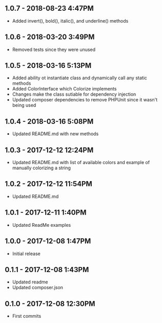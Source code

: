 ## 1.0.7 - 2018-08-23 4:47PM

- Added invert(), bold(), italic(), and underline() methods

## 1.0.6 - 2018-03-20 3:49PM

- Removed tests since they were unused

## 1.0.5 - 2018-03-16 5:13PM

- Added ability ot instantiate class and dynamically call any static methods
- Added ColorInterface which Colorize implements
- Changes make the class sutiable for dependency injection
- Updated composer dependencies to remove PHPUnit since it wasn't being used

## 1.0.4 - 2018-03-16 5:08PM

- Updated README.md with new methods

## 1.0.3 - 2017-12-12 12:24PM

- Updated README.md with list of available colors and example of manually colorizing a string

## 1.0.2 - 2017-12-12 11:54PM

- Updated README.md

## 1.0.1 - 2017-12-11 1:40PM

- Updated ReadMe examples

## 1.0.0 - 2017-12-08 1:47PM

- Initial release

## 0.1.1 - 2017-12-08 1:43PM

- Updated readme
- Updated composer.json

## 0.1.0 - 2017-12-08 12:30PM

- First commits
